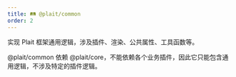 ```yaml
---
title: 🛤️ @plait/common
order: 2
---
```


实现 Plait 框架通用逻辑，涉及插件、渲染、公共属性、工具函数等。

@plait/common 依赖 @plait/core，不能依赖各个业务插件，因此它只能包含通用逻辑，不涉及特定的插件逻辑。

